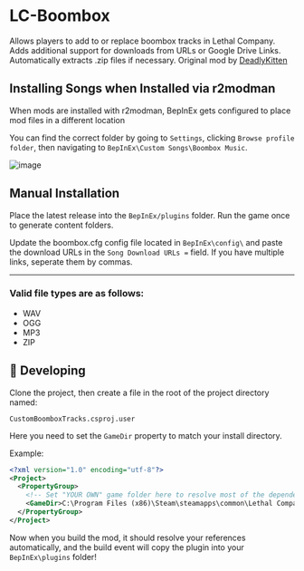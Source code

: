 # LC-Boombox
Allows players to add to or replace boombox tracks in Lethal Company. Adds additional support for downloads from URLs or Google Drive Links. Automatically extracts .zip files if necessary. Original mod by [DeadlyKitten](https://github.com/DeadlyKitten/LC-Boombox/)

## Installing Songs when Installed via r2modman

When mods are installed with r2modman, BepInEx gets configured to place mod files in a different location

You can find the correct folder by going to `Settings`, clicking `Browse profile folder`, then navigating to `BepInEx\Custom Songs\Boombox Music`.

![image](https://github.com/DeadlyKitten/LC-Boombox/assets/9684760/ef378cdc-c2af-4ba4-82ef-d2aa29a9af31)

## Manual Installation
Place the latest release into the `BepInEx/plugins` folder. Run the game once to generate content folders.

Update the boombox.cfg config file located in `BepInEx\config\` and paste the download URLs in the `Song Download URLs =` field. If you have multiple links, seperate them by commas.

-----
 
### Valid file types are as follows:
- WAV
- OGG
- MP3
- ZIP

## 🔧 Developing

Clone the project, then create a file in the root of the project directory named:

`CustomBoomboxTracks.csproj.user`

Here you need to set the `GameDir` property to match your install directory.

Example:
```xml
<?xml version="1.0" encoding="utf-8"?>
<Project>
  <PropertyGroup>
    <!-- Set "YOUR OWN" game folder here to resolve most of the dependency paths! -->
    <GameDir>C:\Program Files (x86)\Steam\steamapps\common\Lethal Company</GameDir>
  </PropertyGroup>
</Project>
```

Now when you build the mod, it should resolve your references automatically, and the build event will copy the plugin into your `BepInEx\plugins` folder!
